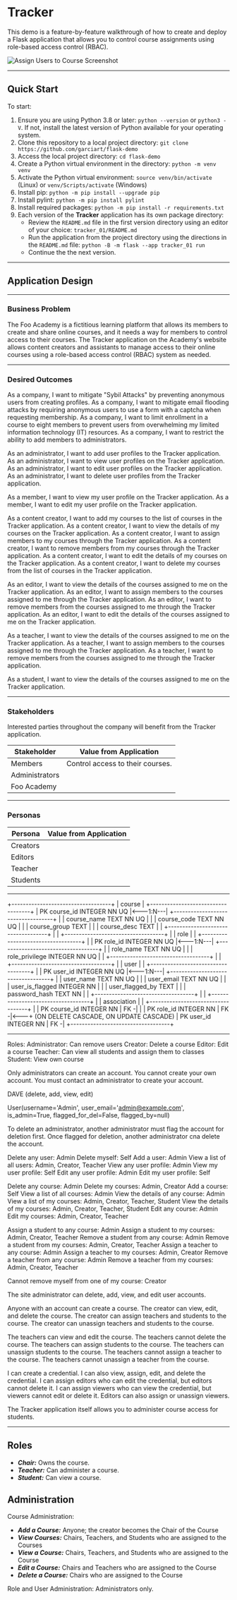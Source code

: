 # Tracker

This demo is a feature-by-feature walkthrough of how to create and deploy a Flask application that allows you to control course assignments using role-based access control (RBAC).

![Assign Users to Course Screenshot](img/assign-users-screenshot.png)

-----

## Quick Start

To start:

1. Ensure you are using Python 3.8 or later: `python --version` or `python3 -V`. If not, install the latest version of Python available for your operating system.
2. Clone this repository to a local project directory: `git clone https://github.com/garciart/flask-demo`
3. Access the local project directory: `cd flask-demo`
4. Create a Python virtual environment in the directory: `python -m venv venv`
5. Activate the Python virtual environment: `source venv/bin/activate` (Linux) or `venv/Scripts/activate` (Windows)
6. Install pip: `python -m pip install --upgrade pip`
7. Install pylint: `python -m pip install pylint`
8. Install required packages: `python -m pip install -r requirements.txt`
9. Each version of the **Tracker** application has its own package directory:
   - Review the `README.md` file in the first version directory using an editor of your choice: `tracker_01/README.md`
   - Run the application from the project directory using the directions in the `README.md` file: `python -B -m flask --app tracker_01 run`
   - Continue the the next version.

-----

## Application Design

-----

### Business Problem

The Foo Academy is a fictitious learning platform that allows its members to create and share online courses, and it needs a way for members to control access to their courses. The Tracker application on the Academy's website allows content creators and assistants to manage access to their online courses using a role-based access control (RBAC) system as needed.

-----

### Desired Outcomes

As a company, I want to mitigate "Sybil Attacks" by preventing anonymous users from creating profiles.
As a company, I want to mitigate email flooding attacks by requiring anonymous users to use a form with a captcha when requesting membership.
As a company, I want to limit enrollment in a course to eight members to prevent users from overwhelming my limited information technology (IT) resources.
As a company, I want to restrict the ability to add members to administrators.

As an administrator, I want to add user profiles to the Tracker application.
As an administrator, I want to view user profiles on the Tracker application.
As an administrator, I want to edit user profiles on the Tracker application.
As an administrator, I want to delete user profiles from the Tracker application.

As a member, I want to view my user profile on the Tracker application.
As a member, I want to edit my user profile on the Tracker application.

As a content creator, I want to add my courses to the list of courses in the Tracker application.
As a content creator, I want to view the details of my courses on the Tracker application.
As a content creator, I want to assign members to my courses through the Tracker application.
As a content creator, I want to remove members from my courses through the Tracker application.
As a content creator, I want to edit the details of my courses on the Tracker application.
As a content creator, I want to delete my courses from the list of courses in the Tracker application.

As an editor, I want to view the details of the courses assigned to me on the Tracker application.
As an editor, I want to assign members to the courses assigned to me through the Tracker application.
As an editor, I want to remove members from the courses assigned to me through the Tracker application.
As an editor, I want to edit the details of the courses assigned to me on the Tracker application.

As a teacher, I want to view the details of the courses assigned to me on the Tracker application.
As a teacher, I want to assign members to the courses assigned to me through the Tracker application.
As a teacher, I want to remove members from the courses assigned to me through the Tracker application.

As a student, I want to view the details of the courses assigned to me on the Tracker application.

-----

### Stakeholders

Interested parties throughout the company will benefit from the Tracker application.

| Stakeholder    | Value from Application |
| -------------- | ---------------------- |
| Members        | Control access to their courses. |
| Administrators |  |
| Foo Academy    |  |

-----

### Personas

| Persona | Value from Application |
| ----------- | ---------------------- |
| Creators | |
| Editors  | |
| Teacher  | |
| Students | |

-----

+-----------------------------------+
|     course                        |
+-----------------------------------+
| PK  course_id       INTEGER NN UQ |<---1:N---|
+-----------------------------------+          |
|     course_name     TEXT    NN UQ |          |
|     course_code     TEXT    NN UQ |          |
|     course_group    TEXT          |          |
|     course_desc     TEXT          |          |
+-----------------------------------+          |
                                               |
+-----------------------------------+          |
|     role                          |          |
+-----------------------------------+          |
| PK  role_id         INTEGER NN UQ |<---1:N---|
+-----------------------------------+          |
|     role_name       TEXT    NN UQ |          |
|     role_privilege  INTEGER NN UQ |          |
+-----------------------------------+          |
                                               |
+-----------------------------------+          |
|     user                          |          |
+-----------------------------------+          |
| PK  user_id         INTEGER NN UQ |<---1:N---|
+-----------------------------------+          |
|     user_name       TEXT    NN UQ |          |
|     user_email      TEXT    NN UQ |          |
|     user_is_flagged INTEGER NN    |          |
|     user_flagged_by TEXT          |          |
|     password_hash   TEXT    NN    |          |
+-----------------------------------+          |
                                               |
+-----------------------------------+          |
|     association                   |          |
+-----------------------------------+          |
| PK  course_id       INTEGER NN    | FK -|    |
| PK  role_id         INTEGER NN    | FK -|<---+ (ON DELETE CASCADE, ON UPDATE CASCADE)
| PK  user_id         INTEGER NN    | FK -|
+-----------------------------------+

-----

Roles:
Administrator: Can remove users
Creator: Delete a course
Editor: Edit a course
Teacher: Can view all students and assign them to classes
Student: View own course

Only administrators can create an account. You cannot create your own account. You must contact an administrator to create your account.

DAVE (delete, add, view, edit)

User(username='Admin', user_email='admin@example.com', is_admin=True, flagged_for_del=False, flagged_by=null)

To delete an administrator, another administrator must flag the account for deletion first. Once flagged for deletion, another administrator cna delete the account.

Delete any user: Admin
Delete myself: Self
Add a user: Admin
View a list of all users: Admin, Creator, Teacher
View any user profile: Admin
View my user profile: Self
Edit any user profile: Admin
Edit my user profile: Self

Delete any course: Admin
Delete my courses: Admin, Creator
Add a course: Self
View a list of all courses: Admin
View the details of any course: Admin
View a list of my courses: Admin, Creator, Teacher, Student
View the details of my courses: Admin, Creator, Teacher, Student
Edit any course: Admin
Edit my courses: Admin, Creator, Teacher

Assign a student to any course: Admin
Assign a student to my courses: Admin, Creator, Teacher
Remove a student from any course: Admin
Remove a student from my courses: Admin, Creator, Teacher
Assign a teacher to any course: Admin
Assign a teacher to my courses: Admin, Creator
Remove a teacher from any course: Admin
Remove a teacher from my courses: Admin, Creator, Teacher

Cannot remove myself from one of my course: Creator

The site administrator can delete, add, view, and edit user accounts.



Anyone with an account can create a course.
The creator can view, edit, and delete the course.
The creator can assign teachers and students to the course.
The creator can unassign teachers and students to the course.

The teachers can view and edit the course.
The teachers cannot delete the course.
The teachers can assign students to the course.
The teachers can unassign students to the course.
The teachers cannot assign a teacher to the course.
The teachers cannot unassign a teacher from the course.



I can create a credential. I can also view, assign, edit, and  delete the credential.
I can assign editors who can edit the credential, but editors cannot delete it.
I can assign viewers who can view the credential, but viewers cannot edit or delete it.
Editors can also assign or unassign viewers.


The Tracker application itself allows you to administer course access for students.

-----

## Roles

- ***Chair:*** Owns the course.
- ***Teacher:*** Can administer a course.
- ***Student:*** Can view a course.

## Administration

Course Administration:

- ***Add a Course:*** Anyone; the creator becomes the Chair of the Course
- ***View Courses:*** Chairs, Teachers, and Students who are assigned to the Courses
- ***View a Course:*** Chairs, Teachers, and Students who are assigned to the Course
- ***Edit a Course:*** Chairs and Teachers who are assigned to the Course
- ***Delete a Course:*** Chairs who are assigned to the Course

Role and User Administration: Administrators only.